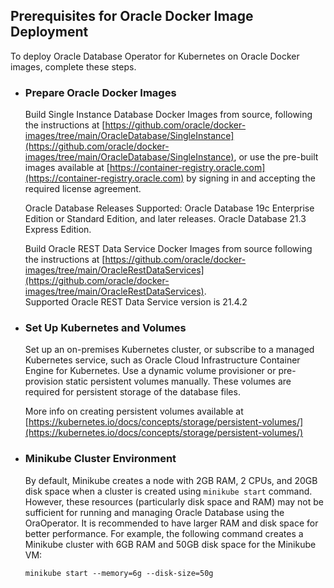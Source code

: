 ## Prerequisites for Oracle Docker Image Deployment
To deploy Oracle Database Operator for Kubernetes on Oracle Docker images, complete these steps. 

* ### Prepare Oracle Docker Images

  Build Single Instance Database Docker Images from source, following the instructions at [https://github.com/oracle/docker-images/tree/main/OracleDatabase/SingleInstance](https://github.com/oracle/docker-images/tree/main/OracleDatabase/SingleInstance), or
  use the pre-built images available at [https://container-registry.oracle.com](https://container-registry.oracle.com) by signing in and accepting the required license agreement.

  Oracle Database Releases Supported: Oracle Database 19c Enterprise Edition or Standard Edition, and later releases. Oracle Database 21.3 Express Edition.
  
  Build Oracle REST Data Service Docker Images from source following the instructions at [https://github.com/oracle/docker-images/tree/main/OracleRestDataServices](https://github.com/oracle/docker-images/tree/main/OracleRestDataServices).     
  Supported Oracle REST Data Service version is 21.4.2

* ### Set Up Kubernetes and Volumes

  Set up an on-premises Kubernetes cluster, or subscribe to a managed Kubernetes service, such as Oracle Cloud Infrastructure Container Engine for Kubernetes. Use a dynamic volume provisioner or pre-provision static persistent volumes manually. These volumes are required for persistent storage of the database files.

  More info on creating persistent volumes available at [https://kubernetes.io/docs/concepts/storage/persistent-volumes/](https://kubernetes.io/docs/concepts/storage/persistent-volumes/)

* ### Minikube Cluster Environment
  
  By default, Minikube creates a node with 2GB RAM, 2 CPUs, and 20GB disk space when a cluster is created using `minikube start` command. However, these resources (particularly disk space and RAM) may not be sufficient for running and managing Oracle Database using the OraOperator. It is recommended to have larger RAM and disk space for better performance. For example, the following command creates a Minikube cluster with 6GB RAM and 50GB disk space for the Minikube VM:
  
  ```
  minikube start --memory=6g --disk-size=50g
  ```


